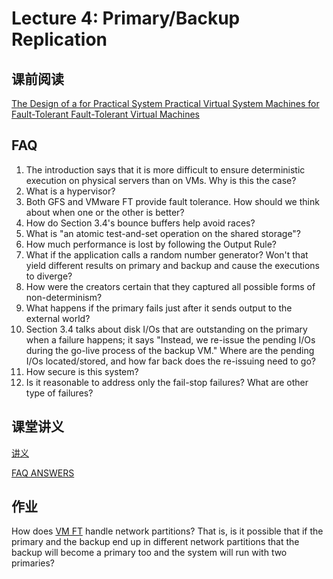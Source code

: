 # Lecture 4: Primary/Backup Replication

## 课前阅读

[The Design of a for Practical System Practical Virtual System Machines for Fault-Tolerant Fault-Tolerant Virtual Machines](vm-ft.pdf)

## FAQ

1. The introduction says that it is more difficult to ensure deterministic execution on physical servers than on VMs. Why is this the case?
1. What is a hypervisor?
1. Both GFS and VMware FT provide fault tolerance. How should we think about when one or the other is better?
1. How do Section 3.4's bounce buffers help avoid races?
1. What is "an atomic test-and-set operation on the shared storage"?
1. How much performance is lost by following the Output Rule?
1. What if the application calls a random number generator? Won't that yield different results on primary and backup and cause the executions to diverge?
1. How were the creators certain that they captured all possible forms of non-determinism?
1. What happens if the primary fails just after it sends output to the external world?
1. Section 3.4 talks about disk I/Os that are outstanding on the primary when a failure happens; it says "Instead, we re-issue the pending I/Os during the go-live process of the backup VM." Where are the pending I/Os located/stored, and how far back does the re-issuing need to go?
1. How secure is this system?
1. Is it reasonable to address only the fail-stop failures? What are other type of failures?

## 课堂讲义

[讲义](l-vm-ft.txt.md)

[FAQ ANSWERS](vm-ft-faq.txt.md)

## 作业

How does [VM FT](vm-ft.pdf) handle network partitions? That is, is it possible that if the primary and the backup end up in different network partitions that the backup will become a primary too and the system will run with two primaries?